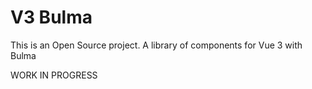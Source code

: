 # V3 Bulma

This is an Open Source project. A library of components for Vue 3 with Bulma

WORK IN PROGRESS